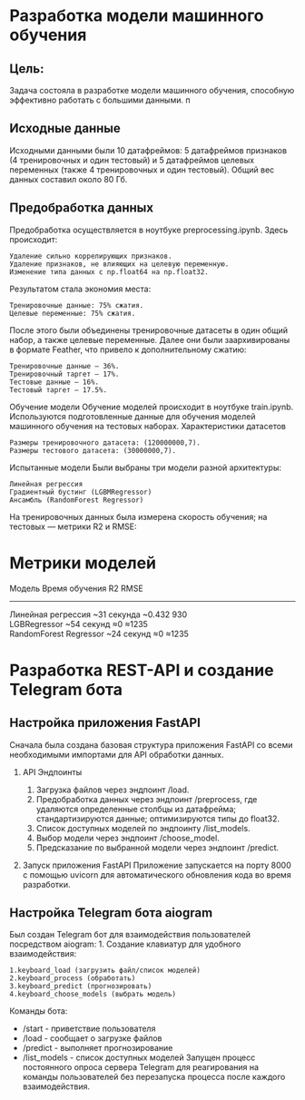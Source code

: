 # Разработка модели машинного обучения
## Цель: 
Задача состояла в разработке модели машинного обучения, способную эффективно работать с большими данными. п
## Исходные данные
Исходными данными были 10 датафреймов: 5 датафреймов признаков (4 тренировочных и один тестовый) и 5 датафреймов целевых переменных (также 4 тренировочных и один тестовый). Общий вес данных составил около 80 Гб.
## Предобработка данных
Предобработка осуществляется в ноутбуке preprocessing.ipynb. 
Здесь происходит:

    Удаление сильно коррелирующих признаков.
    Удаление признаков, не влияющих на целевую переменную.
    Изменение типа данных с np.float64 на np.float32.

Результатом стала экономия места:

    Тренировочные данные: 75% сжатия.
    Целевые переменные: 75% сжатия.

После этого были объединены тренировочные датасеты в один общий набор, а также целевые переменные. Далее они были заархивированы в формате Feather, что привело к дополнительному сжатию:

    Тренировочные данные — 36%.
    Тренировочный таргет — 17%.
    Тестовые данные — 16%.
    Тестовый таргет — 17.5%.

Обучение модели
Обучение моделей происходит в ноутбуке train.ipynb. Используются подготовленные данные для обучения моделей машинного обучения на тестовых наборах.
Характеристики датасетов

    Размеры тренировочного датасета: (120000000,7).
    Размеры тестового датасета: (30000000,7).

Испытанные модели
Были выбраны три модели разной архитектуры:

    Линейная регрессия
    Градиентный бустинг (LGBMRegressor)
    Ансамбль (RandomForest Regressor)

На тренировочных данных была измерена скорость обучения; на тестовых — метрики R2 и RMSE:


**Метрики моделей**
=====================

Модель               Время обучения     R2    RMSE  
--------------------- ------------------- ------ ------
Линейная регрессия   ~31 секунда        ~0.432 930    
LGBRegressor         ~54 секунд         ≈0     ≈1235  
RandomForest Regressor ~24 секунд       ≈0     ≈1235  

# Разработка REST-API и создание Telegram бота

## Настройка приложения FastAPI
Сначала была создана базовая структура приложения FastAPI со всеми необходимыми импортами для API обработки данных.
1. API Эндпоинты

    1. Загрузка файлов через эндпоинт /load.
    2. Предобработка данных через эндпоинт /preprocess, где удаляются определенные столбцы из датафрейма; стандартизируются данные; оптимизируются типы до float32.
    3. Список доступных моделей по эндпоинту /list_models.
    4. Выбор модели через эндпоинт /choose_model.
    5. Предсказание по выбранной модели через эндпоинт /predict.

2. Запуск приложения FastAPI
Приложение запускается на порту 8000 с помощью uvicorn для автоматического обновления кода во время разработки.

## Настройка Telegram бота aiogram
Был создан Telegram бот для взаимодействия пользователей посредством aiogram: 1. Создание клавиатур для удобного взаимодействия:

    1.keyboard_load (загрузить файл/список моделей)
    2.keyboard_process (обработать)
    3.keyboard_predict (прогнозировать)
    4.keyboard_choose_models (выбрать модель)

Команды бота: 
+ /start - приветствие пользователя
+ /load - сообщает о загрузке файлов
+ /predict - выполняет прогнозирование
+ /list_models - список доступных моделей Запущен процесс постоянного опроса сервера Telegram для реагирования на команды пользователей без перезапуска процесса после каждого взаимодействия.
